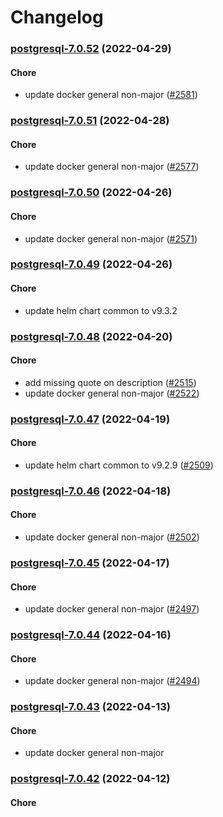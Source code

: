 # Changelog<br>


<a name="postgresql-7.0.52"></a>
### [postgresql-7.0.52](https://github.com/truecharts/apps/compare/postgresql-7.0.51...postgresql-7.0.52) (2022-04-29)

#### Chore

* update docker general non-major ([#2581](https://github.com/truecharts/apps/issues/2581))



<a name="postgresql-7.0.51"></a>
### [postgresql-7.0.51](https://github.com/truecharts/apps/compare/postgresql-7.0.50...postgresql-7.0.51) (2022-04-28)

#### Chore

* update docker general non-major ([#2577](https://github.com/truecharts/apps/issues/2577))



<a name="postgresql-7.0.50"></a>
### [postgresql-7.0.50](https://github.com/truecharts/apps/compare/postgresql-7.0.49...postgresql-7.0.50) (2022-04-26)

#### Chore

* update docker general non-major ([#2571](https://github.com/truecharts/apps/issues/2571))



<a name="postgresql-7.0.49"></a>
### [postgresql-7.0.49](https://github.com/truecharts/apps/compare/postgresql-7.0.48...postgresql-7.0.49) (2022-04-26)

#### Chore

* update helm chart common to v9.3.2



<a name="postgresql-7.0.48"></a>
### [postgresql-7.0.48](https://github.com/truecharts/apps/compare/postgresql-7.0.47...postgresql-7.0.48) (2022-04-20)

#### Chore

* add missing quote on description ([#2515](https://github.com/truecharts/apps/issues/2515))
* update docker general non-major ([#2522](https://github.com/truecharts/apps/issues/2522))



<a name="postgresql-7.0.47"></a>
### [postgresql-7.0.47](https://github.com/truecharts/apps/compare/postgresql-7.0.46...postgresql-7.0.47) (2022-04-19)

#### Chore

* update helm chart common to v9.2.9 ([#2509](https://github.com/truecharts/apps/issues/2509))



<a name="postgresql-7.0.46"></a>
### [postgresql-7.0.46](https://github.com/truecharts/apps/compare/postgresql-7.0.45...postgresql-7.0.46) (2022-04-18)

#### Chore

* update docker general non-major ([#2502](https://github.com/truecharts/apps/issues/2502))



<a name="postgresql-7.0.45"></a>
### [postgresql-7.0.45](https://github.com/truecharts/apps/compare/postgresql-7.0.44...postgresql-7.0.45) (2022-04-17)

#### Chore

* update docker general non-major ([#2497](https://github.com/truecharts/apps/issues/2497))



<a name="postgresql-7.0.44"></a>
### [postgresql-7.0.44](https://github.com/truecharts/apps/compare/postgresql-7.0.43...postgresql-7.0.44) (2022-04-16)

#### Chore

* update docker general non-major ([#2494](https://github.com/truecharts/apps/issues/2494))



<a name="postgresql-7.0.43"></a>
### [postgresql-7.0.43](https://github.com/truecharts/apps/compare/postgresql-7.0.42...postgresql-7.0.43) (2022-04-13)

#### Chore

* update docker general non-major



<a name="postgresql-7.0.42"></a>
### [postgresql-7.0.42](https://github.com/truecharts/apps/compare/postgresql-7.0.41...postgresql-7.0.42) (2022-04-12)

#### Chore

